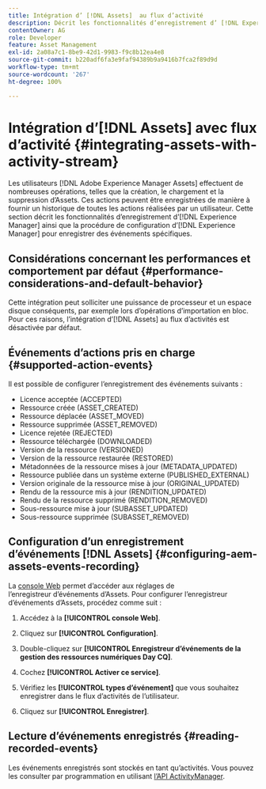 ```yaml
---
title: Intégration d’ [!DNL Assets]  au flux d’activité
description: Décrit les fonctionnalités d’enregistrement d’ [!DNL Experience Manager]  ainsi que la procédure de configuration d’AEM pour enregistrer des événements spécifiques.
contentOwner: AG
role: Developer
feature: Asset Management
exl-id: 2a08a7c1-8be9-42d1-9983-f9c8b12ea4e8
source-git-commit: b220adf6fa3e9faf94389b9a9416b7fca2f89d9d
workflow-type: tm+mt
source-wordcount: '267'
ht-degree: 100%

---
```


# Intégration d’[!DNL Assets] avec flux d’activité {#integrating-assets-with-activity-stream}

Les utilisateurs [!DNL Adobe Experience Manager Assets] effectuent de nombreuses opérations, telles que la création, le chargement et la suppression d’Assets. Ces actions peuvent être enregistrées de manière à fournir un historique de toutes les actions réalisées par un utilisateur. Cette section décrit les fonctionnalités d’enregistrement d’[!DNL Experience Manager] ainsi que la procédure de configuration d’[!DNL Experience Manager] pour enregistrer des événements spécifiques.

## Considérations concernant les performances et comportement par défaut {#performance-considerations-and-default-behavior}

Cette intégration peut solliciter une puissance de processeur et un espace disque conséquents, par exemple lors d’opérations d’importation en bloc. Pour ces raisons, l’intégration d’[!DNL Assets] au flux d’activités est désactivée par défaut.

## Événements d’actions pris en charge {#supported-action-events}

Il est possible de configurer l’enregistrement des événements suivants : 

* Licence acceptée (ACCEPTED)
* Ressource créée (ASSET_CREATED)
* Ressource déplacée (ASSET_MOVED)
* Ressource supprimée (ASSET_REMOVED)
* Licence rejetée (REJECTED)
* Ressource téléchargée (DOWNLOADED)
* Version de la ressource (VERSIONED)
* Version de la ressource restaurée (RESTORED)
* Métadonnées de la ressource mises à jour (METADATA_UPDATED)
* Ressource publiée dans un système externe (PUBLISHED_EXTERNAL)
* Version originale de la ressource mise à jour (ORIGINAL_UPDATED)
* Rendu de la ressource mis à jour (RENDITION_UPDATED)
* Rendu de la ressource supprimé (RENDITION_REMOVED)
* Sous-ressource mise à jour (SUBASSET_UPDATED)
* Sous-ressource supprimée (SUBASSET_REMOVED)

## Configuration d’un enregistrement d’événements [!DNL Assets] {#configuring-aem-assets-events-recording}

La [console Web](/help/sites-deploying/configuring-osgi.md) permet d’accéder aux réglages de l’enregistreur d’événements d’Assets. Pour configurer l’enregistreur d’événements d’Assets, procédez comme suit :

1. Accédez à la **[!UICONTROL console Web]**.

1. Cliquez sur **[!UICONTROL Configuration]**.

1. Double-cliquez sur **[!UICONTROL Enregistreur d’événements de la gestion des ressources numériques Day CQ]**. 

1. Cochez **[!UICONTROL Activer ce service]**.

1. Vérifiez les **[!UICONTROL types d’événement]** que vous souhaitez enregistrer dans le flux d’activités de l’utilisateur. 

1. Cliquez sur **[!UICONTROL Enregistrer]**.

## Lecture d’événements enregistrés {#reading-recorded-events}

Les événements enregistrés sont stockés en tant qu’activités. Vous pouvez les consulter par programmation en utilisant [l’API ActivityManager](https://helpx.adobe.com/experience-manager/6-5/sites/developing/using/reference-materials/javadoc/com/adobe/granite/activitystreams/ActivityManager.html).
